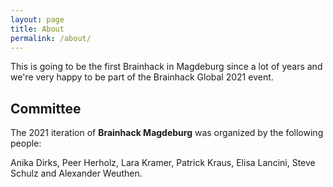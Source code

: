 ```yaml
---
layout: page
title: About
permalink: /about/
---
```


This is going to be the first Brainhack in Magdeburg since a lot of years and we're very happy to be part of the Brainhack Global 2021 event.

## Committee

The 2021 iteration of **Brainhack Magdeburg** was organized by the following people:

Anika Dirks, Peer Herholz, Lara Kramer, Patrick Kraus, Elisa Lancini, Steve Schulz and Alexander Weuthen. 

